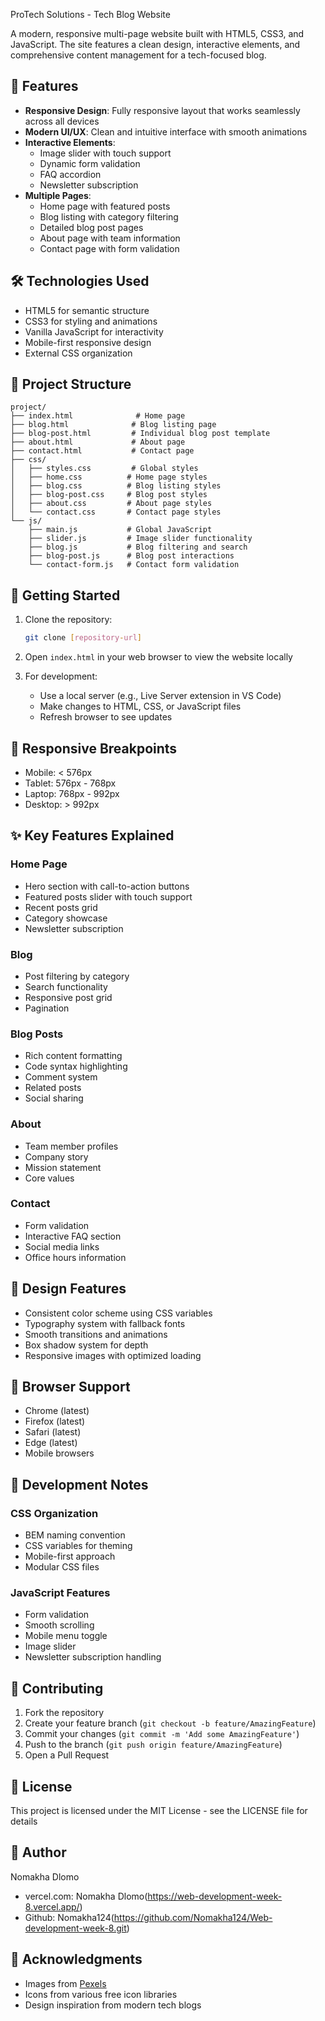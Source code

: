 ProTech Solutions - Tech Blog Website

A modern, responsive multi-page website built with HTML5, CSS3, and JavaScript. The site features a clean design, interactive elements, and comprehensive content management for a tech-focused blog.

## 🌟 Features

- **Responsive Design**: Fully responsive layout that works seamlessly across all devices
- **Modern UI/UX**: Clean and intuitive interface with smooth animations
- **Interactive Elements**: 
  - Image slider with touch support
  - Dynamic form validation
  - FAQ accordion
  - Newsletter subscription
- **Multiple Pages**:
  - Home page with featured posts
  - Blog listing with category filtering
  - Detailed blog post pages
  - About page with team information
  - Contact page with form validation

## 🛠️ Technologies Used

- HTML5 for semantic structure
- CSS3 for styling and animations
- Vanilla JavaScript for interactivity
- Mobile-first responsive design
- External CSS organization

## 📂 Project Structure

```
project/
├── index.html              # Home page
├── blog.html              # Blog listing page
├── blog-post.html         # Individual blog post template
├── about.html             # About page
├── contact.html           # Contact page
├── css/
│   ├── styles.css         # Global styles
│   ├── home.css          # Home page styles
│   ├── blog.css          # Blog listing styles
│   ├── blog-post.css     # Blog post styles
│   ├── about.css         # About page styles
│   └── contact.css       # Contact page styles
└── js/
    ├── main.js           # Global JavaScript
    ├── slider.js         # Image slider functionality
    ├── blog.js           # Blog filtering and search
    ├── blog-post.js      # Blog post interactions
    └── contact-form.js   # Contact form validation
```

## 🚀 Getting Started

1. Clone the repository:
   ```bash
   git clone [repository-url]
   ```

2. Open `index.html` in your web browser to view the website locally

3. For development:
   - Use a local server (e.g., Live Server extension in VS Code)
   - Make changes to HTML, CSS, or JavaScript files
   - Refresh browser to see updates

## 📱 Responsive Breakpoints

- Mobile: < 576px
- Tablet: 576px - 768px
- Laptop: 768px - 992px
- Desktop: > 992px

## ✨ Key Features Explained

### Home Page
- Hero section with call-to-action buttons
- Featured posts slider with touch support
- Recent posts grid
- Category showcase
- Newsletter subscription

### Blog
- Post filtering by category
- Search functionality
- Responsive post grid
- Pagination

### Blog Posts
- Rich content formatting
- Code syntax highlighting
- Comment system
- Related posts
- Social sharing

### About
- Team member profiles
- Company story
- Mission statement
- Core values

### Contact
- Form validation
- Interactive FAQ section
- Social media links
- Office hours information

## 🎨 Design Features

- Consistent color scheme using CSS variables
- Typography system with fallback fonts
- Smooth transitions and animations
- Box shadow system for depth
- Responsive images with optimized loading

## 🔧 Browser Support

- Chrome (latest)
- Firefox (latest)
- Safari (latest)
- Edge (latest)
- Mobile browsers

## 📝 Development Notes

### CSS Organization
- BEM naming convention
- CSS variables for theming
- Mobile-first approach
- Modular CSS files

### JavaScript Features
- Form validation
- Smooth scrolling
- Mobile menu toggle
- Image slider
- Newsletter subscription handling

## 🤝 Contributing

1. Fork the repository
2. Create your feature branch (`git checkout -b feature/AmazingFeature`)
3. Commit your changes (`git commit -m 'Add some AmazingFeature'`)
4. Push to the branch (`git push origin feature/AmazingFeature`)
5. Open a Pull Request

## 📄 License

This project is licensed under the MIT License - see the LICENSE file for details

## 👥 Author

Nomakha Dlomo
- vercel.com: Nomakha Dlomo(https://web-development-week-8.vercel.app/)
- Github: Nomakha124(https://github.com/Nomakha124/Web-development-week-8.git)

## 🙏 Acknowledgments

- Images from [Pexels](https://www.pexels.com/)
- Icons from various free icon libraries
- Design inspiration from modern tech blogs
